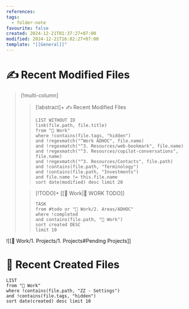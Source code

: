 ```yaml
---
references: 
tags:
  - folder-note
favourite: false
created: 2024-12-21T01:37:27+07:00
modified: 2024-12-21T16:02:27+07:00
template: "[[General]]"
---
```



# ✍️ Recent Modified Files

> [!multi-column]
>> [!abstract]+ ✍️  Recent Modified Files
>> ```dataview
>> LIST WITHOUT ID
>> link(file.path, file.title)
>> from "💼 Work"
>> where !contains(file.tags, "hidden")
>> and !regexmatch("^Work ADHOC", file.name)
>> and !regexmatch("^3. Resources/web-bookmark", file.name)
>> and !regexmatch("^3. Resources/copilot-conversations", file.name)
>> and !regexmatch("^3. Resources/Contacts", file.path)
>> and !contains(file.path, "Terminology")
>> and !contains(file.path, "Investments")
>> and file.name != this.file.name
>> sort date(modified) desc limit 20
>> ```
>
>> [!TODO]+ [[💼 Work|💼 WORK TODO]]
>>  ```dataview
>> TASK
>> from #todo or "💼 Work/2. Areas/ADHOC"
>> where !completed
>> and contains(file.path, "💼 Work")
>> sort created DESC
>> limit 10
>

![[💼 Work/1. Projects/1. Projects#Pending Projects]]

# 🔨 Recent Created Files
```dataview
LIST
from "💼 Work"
where !contains(file.path, "ZZ - Settings")
and !contains(file.tags, "hidden")
sort date(created) desc limit 10
```
